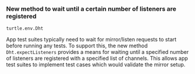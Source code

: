 ### New method to wait until a certain number of listeners are registered

`turtle.env.Dht`

App test suites typically need to wait for mirror/listen requests to start
before running any tests. To support this, the new method `Dht.expectListeners`
provides a means for waiting until a specified number of listeners are
registered with a specified list of channels. This allows app test suites to
implement test cases which would validate the mirror setup.

